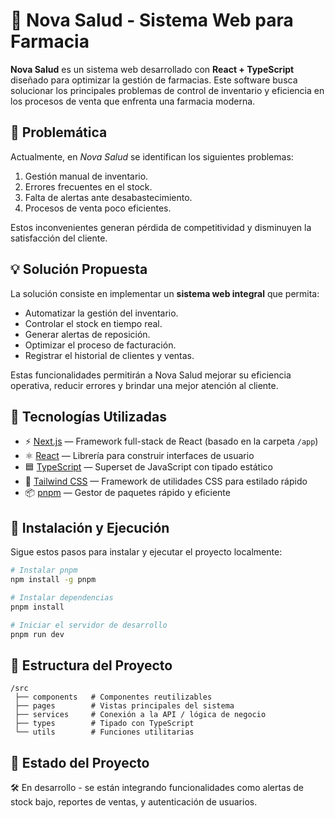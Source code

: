 # 💊 Nova Salud - Sistema Web para Farmacia

**Nova Salud** es un sistema web desarrollado con **React + TypeScript** diseñado para optimizar la gestión de farmacias. Este software busca solucionar los principales problemas de control de inventario y eficiencia en los procesos de venta que enfrenta una farmacia moderna.

## 🚨 Problemática

Actualmente, en *Nova Salud* se identifican los siguientes problemas:

1. Gestión manual de inventario.
2. Errores frecuentes en el stock.
3. Falta de alertas ante desabastecimiento.
4. Procesos de venta poco eficientes.

Estos inconvenientes generan pérdida de competitividad y disminuyen la satisfacción del cliente.

## 💡 Solución Propuesta

La solución consiste en implementar un **sistema web integral** que permita:

- Automatizar la gestión del inventario.
- Controlar el stock en tiempo real.
- Generar alertas de reposición.
- Optimizar el proceso de facturación.
- Registrar el historial de clientes y ventas.

Estas funcionalidades permitirán a Nova Salud mejorar su eficiencia operativa, reducir errores y brindar una mejor atención al cliente.

## 🧰 Tecnologías Utilizadas

- ⚡ [Next.js](https://nextjs.org/) — Framework full-stack de React (basado en la carpeta `/app`)
- ⚛️ [React](https://reactjs.org/) — Librería para construir interfaces de usuario
- 🟦 [TypeScript](https://www.typescriptlang.org/) — Superset de JavaScript con tipado estático
- 🎨 [Tailwind CSS](https://tailwindcss.com/) — Framework de utilidades CSS para estilado rápido
- 📦 [pnpm](https://pnpm.io/) — Gestor de paquetes rápido y eficiente

## 🚀 Instalación y Ejecución

Sigue estos pasos para instalar y ejecutar el proyecto localmente:

```bash
# Instalar pnpm
npm install -g pnpm

# Instalar dependencias
pnpm install

# Iniciar el servidor de desarrollo
pnpm run dev
```

## 📁 Estructura del Proyecto
```
/src
 ├── components   # Componentes reutilizables
 ├── pages        # Vistas principales del sistema
 ├── services     # Conexión a la API / lógica de negocio
 ├── types        # Tipado con TypeScript
 └── utils        # Funciones utilitarias
```

## 📌 Estado del Proyecto
🛠️ En desarrollo - se están integrando funcionalidades como alertas de stock bajo, reportes de ventas, y autenticación de usuarios.

